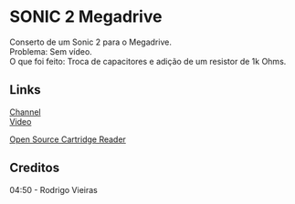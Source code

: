 # SONIC 2 Megadrive
Conserto de um Sonic 2 para o Megadrive.  
Problema: Sem vídeo.  
O que foi feito: Troca de capacitores e adição de um resistor de 1k Ohms.  

## Links
[Channel](https://www.youtube.com/channel/UCFoWwgoWsV5S6YUhWTMLMNQ)  
[Video](https://youtu.be/DAuSCl4Lkrk)  

[Open Source Cartridge Reader](https://github.com/sanni/cartreader)  

## Creditos
04:50 - Rodrigo Vieiras